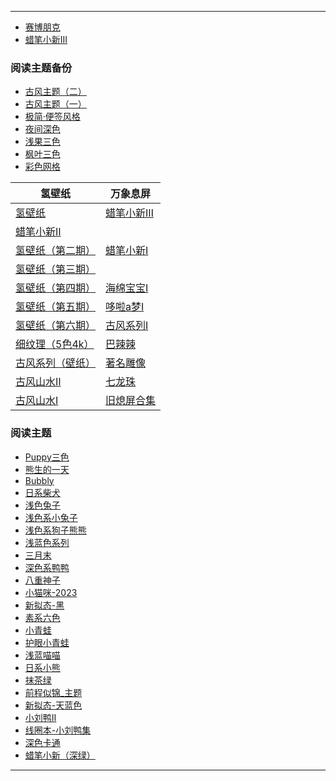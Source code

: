 
---

- [赛博朋克](https://pan.quark.cn/s/32452bcf3c9d)
- [蜡笔小新Ⅲ](https://pan.quark.cn/s/ccb29fad5a9a)

### 阅读主题备份
- [古风主题（二）](https://pan.quark.cn/s/8b28f7872aca)
- [古风主题（一）](https://pan.quark.cn/s/7f0e8a48b301)
- [极简·便签风格](https://pan.quark.cn/s/470e31641310)
- [夜间深色](https://pan.quark.cn/s/125a2e8b2e67)
- [浅果三色](https://pan.quark.cn/s/e4bebb1d6a93)
- [枫叶三色](https://pan.quark.cn/s/71620c2554fc)
- [彩色网格](https://pan.quark.cn/s/eba77da1d0f6)


| **氢壁纸**                    | **万象息屏**                                       |
|-------------------------------|----------------------------------------------------|
| [氢壁纸](https://pan.quark.cn/s/36878f12d790)            |    [蜡笔小新Ⅲ](https://pan.quark.cn/s/ccb29fad5a9a)    |
| [蜡笔小新Ⅱ](https://pan.quark.cn/s/41c780c27486)    |      | [蜡笔小新Ⅱ](https://pan.quark.cn/s/41c780c27486)   |
| [氢壁纸（第二期）](https://pan.quark.cn/s/c20fffaea28d)  | [蜡笔小新Ⅰ](https://pan.quark.cn/s/eff18eb05302)         |
| [氢壁纸（第三期）](https://pan.quark.cn/s/a569767639eb)  
| [氢壁纸（第四期）](https://pan.quark.cn/s/73c6a6ca689f)  | [海绵宝宝Ⅰ](https://pan.quark.cn/s/dc991e42e9b0)         |
| [氢壁纸（第五期）](https://pan.quark.cn/s/e04eee6377ba)  | [哆啦a梦Ⅰ](https://pan.quark.cn/s/46c436925337)          |
| [氢壁纸（第六期）](https://pan.quark.cn/s/e4984969a4c3)  | [古风系列Ⅰ](https://pan.quark.cn/s/c91d086ff479)         |
| [细纹理（5色4k）](https://pan.quark.cn/s/8d2980bcc420)   | [巴辣辣](https://pan.quark.cn/s/4e6207497177)            |
| [古风系列（壁纸）](https://pan.quark.cn/s/8e95168720d8)  | [著名雕像](https://pan.quark.cn/s/f70c7774f760)          |
| [古风山水Ⅱ](https://pan.quark.cn/s/a08e5ea74250)         | [七龙珠](https://pan.quark.cn/s/be21ce872c7e)            |
| [古风山水Ⅰ](https://pan.quark.cn/s/ab51c7b802b2)         |  [旧熄屏合集](https://pan.quark.cn/s/942f008566c1)     |


### 阅读主题

- [Puppy三色](https://pan.quark.cn/s/8a9455528b8f)
- [熊生的一天](https://pan.quark.cn/s/302ec745d895)
- [Bubbly](https://pan.quark.cn/s/0c46afaaf45c)
- [日系柴犬](https://pan.quark.cn/s/1d08ee817dca)
- [浅色兔子](https://pan.quark.cn/s/494bc877aa9c)
- [浅色系小兔子](https://pan.quark.cn/s/50de3e9d6de8)
- [浅色系狗子熊熊](https://pan.quark.cn/s/c09db04e43cf)
- [浅蓝色系列](https://pan.quark.cn/s/77d60926ce5d)
- [三月末](https://pan.quark.cn/s/3fa3edd6b42d)
- [深色系鸭鸭](https://pan.quark.cn/s/bd08c781f06c)
- [八重神子](https://pan.quark.cn/s/cdf22d1a0973)
- [小猫咪-2023](https://pan.quark.cn/s/fff23e0f31e2)
- [新拟态-黑](https://pan.quark.cn/s/2f80a9a12c4c)
- [素系六色](https://pan.quark.cn/s/d3dcc8246719)
- [小青蛙](https://pan.quark.cn/s/8382ab0adbbe)
- [护眼小青蛙](https://pan.quark.cn/s/89b27db92b68)
- [浅蓝喵喵](https://pan.quark.cn/s/cccb3808ed30)
- [日系小熊](https://pan.quark.cn/s/d34a19e2090d)
- [抹茶绿](https://pan.quark.cn/s/e91de858ee72)
- [前程似锦_主题](https://pan.quark.cn/s/0a9bdbceb8d3)
- [新拟态-天蓝色](https://pan.quark.cn/s/4a21a467f8a7)
- [小刘鸭Ⅱ](https://pan.quark.cn/s/6fabebb4823c)
- [线圈本-小刘鸭集](https://pan.quark.cn/s/fe8f1d6c5f23)
- [深色卡通](https://pan.quark.cn/s/f946c09f6be4)
- [蜡笔小新（深绿）](https://pan.quark.cn/s/93eb753985da)

---